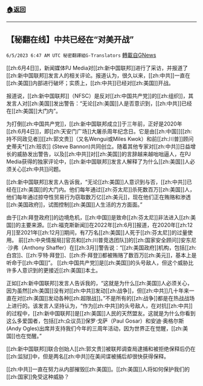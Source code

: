 ###  [:house:返回](README.md)
---


## 【秘翻在线】中共已经在“对美开战”
`6/5/2023 6:47 AM UTC 秘密翻譯組G-Translators` [轉載自GNews](https://gnews.org/articles/1358195)

[[zh:6月4日]]，新闻媒体PJ Media对[[zh:新中国联邦]]进行了采访，并报道了[[zh:新中国联邦]]发言人的相关评论。报道认为，很久以来，[[zh:中共]]一直在[[zh:美国]]内部进行破坏；实质上，[[zh:中共]]已经对[[zh:美国]]开战。

报道说，[[zh:新中国联邦]]（NFSC）是反对[[zh:中国共产党]]的[[zh:组织]]，其发言人对[[zh:美国]]发出警告：“无论[[zh:美国]]人是否意识到，[[zh:中共]]已经在[[zh:美国]]大门内”。

为打倒[[zh:中国共产党]]，[[zh:新中国联邦成立]]于三年前，正好是2020年[[zh:6月4日]]，即[[zh:天安门广场]]大屠杀周年纪念日。它是由[[zh:中国]][[zh:持不同政见者]][[zh:郭文贵]]（又名Wengui或Miles Kwok）和前[[zh:川普]]顾问史蒂夫\*[[zh:班农]] (Steve Bannon)共同创立。随着其他专家对[[zh:中共]]日益增长的威胁发出警告，以及[[zh:中共]]对[[zh:美国]]的言辞越来越咄咄逼人，在PJ Media获得的独家评论中，[[zh:新中国联邦]]发言人解释了为什么[[zh:美国]]人必须关心[[zh:中共]]问题。

[[zh:新中国联邦]]发言人告诉我，“无论[[zh:美国]]人意识到与否，[[zh:中共]]已经在[[zh:美国]]的大门内。他们每年通过[[zh:芬太尼]]杀死数百万[[zh:美国]]人，他们每年通过掠夺性贸易行为窃取数万亿[[zh:美元]]，现在他们正在贿赂和渗透[[zh:美国政府]]，试图控制[[zh:美国]]人生活的方方面面。”

由于[[zh:拜登政府]]的边境危机，[[zh:中国]]是致命[[zh:芬太尼]]非法进入[[zh:美国]]的主要来源。[[zh:福克斯新闻]]在2022年[[zh:6月]]报道，在2020年[[zh:12月]]至2021年[[zh:12月]]期间，有7万名[[zh:美国]]人死于[[zh:芬太尼]]的过量使用。 前[[zh:中央情报局]]官员和[[zh:川普竞选团队]]的[[zh:国家安全顾问]]安东尼·沙弗（Anthony Shaffer）在[[zh:3月]]警告说：“[[zh:美国政府]]机构，包括[[zh:白宫]]、[[zh:亨特·拜登]]、[[zh:乔·拜登]]都被贿赂了数百万[[zh:美元]]，基本上是听命于[[zh:中国]]”。 [[zh:中国共产党]]是[[zh:美国]]的头号敌人，但这个威胁比许多人意识到的更接近[[zh:美国]]本土。

正如[[zh:新中国联邦]]发言人告诉我的，“这就是为什么[[zh:美国]]人必须关心，因为虽然[[zh:美国]]没有对[[zh:中共]]发动[[zh:战争]]，但[[zh:中共]]几十年来一直在对[[zh:美国]]发动各种[[zh:超限战]]。”不是所有的[[zh:战争]]都是在热战战场上进行的。该发言人坚持认为，“作为[[zh:中共]]的头号敌人，在对抗[[zh:中共]]的过程中，[[zh:新中国联邦]]是[[zh:美国]]人民的天然盟友。这就是为什么你看到这么多爱国者，包括[[zh:众议员]]保罗·戈萨（Paul Gosar）和安迪·奥格尔斯(Andy Ogles)出席并支持我们今年的三周年活动，因为世界正在觉醒，[[zh:美国]]也在觉醒。”

[[zh:新中国联邦]]联合创始人[[zh:郭文贵]]被联邦调查局逮捕和被拒绝保释后仍在[[zh:监狱]]中，但是两名[[zh:中共]]在美间谍被捕后却很快获得保释。

[[zh:中共]]一直在努力从内部摧毁[[zh:美国]]。[[zh:美国]]人将如何保护我们的[[zh:国家]]免受这种威胁？
